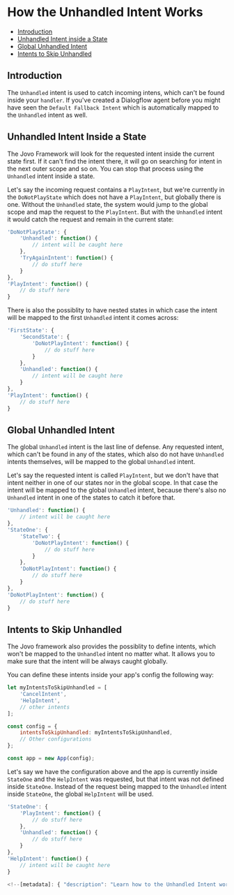 # How the Unhandled Intent Works

* [Introduction](#introduction)
* [Unhandled Intent inside a State](#unhandled-intent-inside-a-state)
* [Global Unhandled Intent](#global-unhandled-intent)
* [Intents to Skip Unhandled](#intents-to-skip-unhandled)

## Introduction

The `Unhandled` intent is used to catch incoming intens, which can't be found inside your `handler`. If you've created a Dialogflow agent before you might have seen the `Default Fallback Intent` which is automatically mapped to the `Unhandled` intent as well.

## Unhandled Intent Inside a State

The Jovo Framework will look for the requested intent inside the current state first. If it can't find the intent there, it will go on searching for intent in the next outer scope and so on. You can stop that process using the `Unhandled` intent inside a state.

Let's say the incoming request contains a `PlayIntent`, but we're currently in the `DoNotPlayState` which does not have a `PlayIntent`, but globally there is one. Without the `Unhandled` state, the system would jump to the global scope and map the request to the `PlayIntent`. But with the `Unhandled` intent it would catch the request and remain in the current state:

```javascript
'DoNotPlayState': {
    'Unhandled': function() {
        // intent will be caught here
    },
    'TryAgainIntent': function() {
        // do stuff here
    }
},
'PlayIntent': function() {
    // do stuff here
}
```

There is also the possiblity to have nested states in which case the intent will be mapped to the first `Unhandled` intent it comes across:

```javascript
'FirstState': {
    'SecondState': {
        'DoNotPlayIntent': function() {
            // do stuff here
        }
    },
    'Unhandled': function() {
        // intent will be caught here
    }
},
'PlayIntent': function() {
    // do stuff here
}
```

## Global Unhandled Intent

The global `Unhandled` intent is the last line of defense. Any requested intent, which can't be found in any of the states, which also do not have `Unhandled` intents themselves, will be mapped to the global `Unhandled` intent.

Let's say the requested intent is called `PlayIntent`, but we don't have that intent neither in one of our states nor in the global scope. In that case the intent will be mapped to the global `Unhandled` intent, because there's also no `Unhandled` intent in one of the states to catch it before that.

```javascript
'Unhandled': function() {
    // intent will be caught here
},
'StateOne': {
    'StateTwo': {
        'DoNotPlayIntent': function() {
            // do stuff here
        }
    },
    'DoNotPlayIntent': function() {
        // do stuff here
    }
},
'DoNotPlayIntent': function() {
    // do stuff here
}
```

## Intents to Skip Unhandled

The Jovo framework also provides the possiblity to define intents, which won't be mapped to the `Unhandled` intent no matter what. It allows you to make sure that the intent will be always caught globally.

You can define these intents inside your app's config the following way:

```javascript
let myIntentsToSkipUnhandled = [
    'CancelIntent',
    'HelpIntent',
    // other intents
];

const config = {
    intentsToSkipUnhandled: myIntentsToSkipUnhandled,
    // Other configurations
};

const app = new App(config);
```

Let's say we have the configuration above and the app is currently inside `StateOne` and the `HelpIntent` was requested, but that intent was not defined inside `StateOne`. Instead of the request being mapped to the `Unhandled` intent inside `StateOne`, the global `HelpIntent` will be used.

```javascript
'StateOne': {
    'PlayIntent': function() {
        // do stuff here
    },
    'Unhandled': function() {
        // do stuff here
    }
},
'HelpIntent': function() {
    // intent will be caught here
}

<!--[metadata]: { "description": "Learn how to the Unhandled Intent works for Alexa Skills and Google Actions with Jovo." }-->
